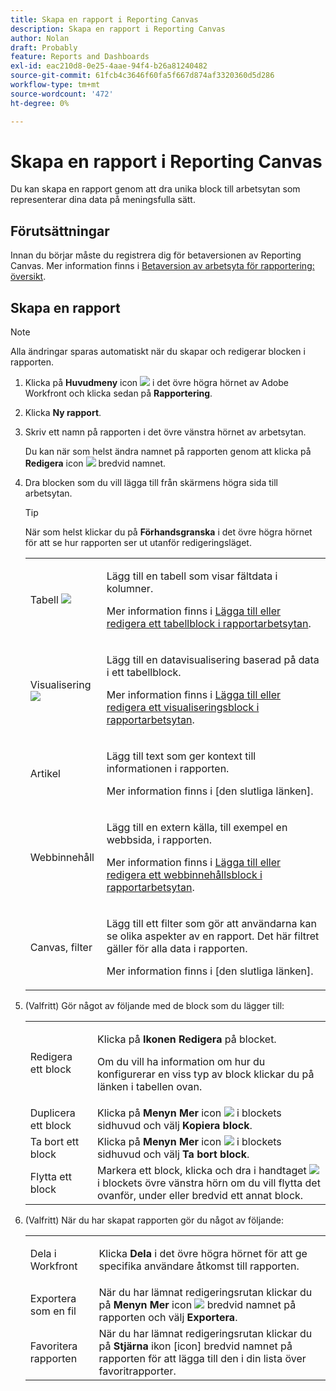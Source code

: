 ```yaml
---
title: Skapa en rapport i Reporting Canvas
description: Skapa en rapport i Reporting Canvas
author: Nolan
draft: Probably
feature: Reports and Dashboards
exl-id: eac210d8-0e25-4aae-94f4-b26a81240482
source-git-commit: 61fcb4c3646f60fa5f667d874af3320360d5d286
workflow-type: tm+mt
source-wordcount: '472'
ht-degree: 0%

---
```



# Skapa en rapport i Reporting Canvas

Du kan skapa en rapport genom att dra unika block till arbetsytan som representerar dina data på meningsfulla sätt.

## Förutsättningar

Innan du börjar måste du registrera dig för betaversionen av Reporting Canvas. Mer information finns i [Betaversion av arbetsyta för rapportering: översikt](/help/quicksilver/product-announcements/betas/reporting-canvas-beta/reporting-canvas-beta-overview.md).

## Skapa en rapport

>[!NOTE]
>
>Alla ändringar sparas automatiskt när du skapar och redigerar blocken i rapporten.

1. Klicka på **Huvudmeny** icon ![](assets/main-menu-icon.png) i det övre högra hörnet av Adobe Workfront och klicka sedan på **Rapportering**.
1. Klicka **Ny rapport**.
1. Skriv ett namn på rapporten i det övre vänstra hörnet av arbetsytan.

   Du kan när som helst ändra namnet på rapporten genom att klicka på **Redigera** icon ![](assets/edit-icon.png) bredvid namnet.

1. Dra blocken som du vill lägga till från skärmens högra sida till arbetsytan.

   >[!TIP]
   >
   >När som helst klickar du på **Förhandsgranska** i det övre högra hörnet för att se hur rapporten ser ut utanför redigeringsläget.

   <table style="table-layout:auto"> 
    <col> 
    <col> 
    <tbody> 
     <tr> 
      <td role="rowheader">Tabell <img src="assets/table-icon.png"></td> 
      <td> <p>Lägg till en tabell som visar fältdata i kolumner.</p> <p>Mer information finns i <a href="../../../reports-and-dashboards/reporting-canvas/table-blocks/add-or-edit-report-table.md" class="MCXref xref">Lägga till eller redigera ett tabellblock i rapportarbetsytan</a>.</p> </td> 
     </tr> 
     <tr> 
      <td role="rowheader">Visualisering <img src="assets/visualization-icon.png"></td> 
      <td> <p>Lägg till en datavisualisering baserad på data i ett tabellblock.</p> <p>Mer information finns i <a href="../../../reports-and-dashboards/reporting-canvas/visualization-blocks/add-or-edit-report-visualization.md" class="MCXref xref">Lägga till eller redigera ett visualiseringsblock i rapportarbetsytan</a>.</p> </td> 
     </tr>
      <tr data-mc-conditions="QuicksilverOrClassic.Draft mode"> 
       <td role="rowheader">Artikel</td> 
       <td> <p>Lägg till text som ger kontext till informationen i rapporten.</p> <p>Mer information finns i [den slutliga länken].</p> </td> 
      </tr>
     <tr data-mc-conditions=""> 
      <td role="rowheader">Webbinnehåll</td> 
      <td> <p>Lägg till en extern källa, till exempel en webbsida, i rapporten.</p> <p>Mer information finns i <a href="../../../reports-and-dashboards/reporting-canvas/other-blocks/add-or-edt-web-content-block.md" class="MCXref xref">Lägga till eller redigera ett webbinnehållsblock i rapportarbetsytan</a>.</p> </td> 
     </tr>
      <tr data-mc-conditions="QuicksilverOrClassic.Draft mode"> 
       <td role="rowheader">Canvas, filter</td> 
       <td> <p>Lägg till ett filter som gör att användarna kan se olika aspekter av en rapport. Det här filtret gäller för alla data i rapporten.</p> <p>Mer information finns i [den slutliga länken].</p> </td> 
      </tr>
    </tbody> 
   </table>

1. (Valfritt) Gör något av följande med de block som du lägger till:

   <table style="table-layout:auto"> 
    <col> 
    <col> 
    <tbody> 
     <tr> 
      <td role="rowheader">Redigera ett block</td> 
      <td> <p>Klicka på <strong>Ikonen Redigera</strong> på blocket.</p> <p>Om du vill ha information om hur du konfigurerar en viss typ av block klickar du på länken i tabellen ovan.</p> </td> 
     </tr> 
     <tr> 
      <td role="rowheader">Duplicera ett block</td> 
      <td>Klicka på <strong>Menyn Mer</strong> icon <img src="assets/more-icon.png"> i blockets sidhuvud och välj <strong>Kopiera block</strong>.</td> 
     </tr> 
     <tr> 
      <td role="rowheader">Ta bort ett block</td> 
      <td>Klicka på <strong>Menyn Mer</strong> icon <img src="assets/more-icon.png"> i blockets sidhuvud och välj <strong>Ta bort block</strong>.</td> 
     </tr> 
     <tr> 
      <td role="rowheader">Flytta ett block</td> 
      <td> Markera ett block, klicka och dra i handtaget <img src="assets/widget-drag-icon.png" style="max-width: 16px;"> i blockets övre vänstra hörn om du vill flytta det ovanför, under eller bredvid ett annat block.</td> 
     </tr> 
    </tbody> 
   </table>

1. (Valfritt) När du har skapat rapporten gör du något av följande:

   <table style="table-layout:auto"> 
    <col> 
    <col> 
    <tbody> 
     <tr> 
      <td role="rowheader">Dela i Workfront</td> 
      <td> <p>Klicka <strong>Dela</strong> i det övre högra hörnet för att ge specifika användare åtkomst till rapporten.</p> </td> 
     </tr> 
     <tr> 
      <td role="rowheader">Exportera som en fil</td> 
      <td>När du har lämnat redigeringsrutan klickar du på <strong>Menyn Mer</strong> icon <img src="assets/more-icon.png"> bredvid namnet på rapporten och välj <strong>Exportera</strong>.</td> 
     </tr> 
     <tr> 
      <td role="rowheader">Favoritera rapporten</td> 
      <td>När du har lämnat redigeringsrutan klickar du på <strong>Stjärna</strong> ikon [icon] bredvid namnet på rapporten för att lägga till den i din lista över favoritrapporter.</td> 
     </tr> 
    </tbody> 
   </table>
